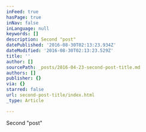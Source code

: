 ```yaml
---
inFeed: true
hasPage: true
inNav: false
inLanguage: null
keywords: []
description: Second "post"
datePublished: '2016-08-30T02:13:23.934Z'
dateModified: '2016-08-30T02:13:23.529Z'
title: ''
author: []
sourcePath: _posts/2016-04-23-second-post-title.md
authors: []
publisher: {}
via: {}
starred: false
url: second-post-title/index.html
_type: Article

---
```

Second "post"